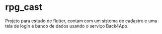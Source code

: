 # rpg_cast
 
 Projeto para estudo de flutter, contam com um sistema de cadastro e uma tela de login
 e banco de dados usando o serviço Back4App.
